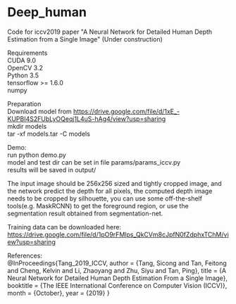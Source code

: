 # Deep_human
Code for iccv2019 paper "A Neural Network for Detailed Human Depth Estimation from a Single Image" (Under construction)

Requirements<br/>
CUDA 9.0<br/>
OpenCV 3.2<br/>
Python 3.5<br/>
tensorflow >= 1.6.0<br/>
numpy<br/>


Preparation<br/>
Download model from https://drive.google.com/file/d/1xE_-KUPBI4S2FUbLyOQeqj1L4uS-hAg4/view?usp=sharing<br/>
mkdir models<br/>
tar -xf models.tar -C models<br/>

Demo:<br/>
run python demo.py <br/>
model and test dir can be set in file params/params_iccv.py<br/>
results will be saved in output/<br/>

The input image should be 256x256 sized and tightly cropped image, and the network predict the depth for all pixels, the computed depth image needs to be cropped by silhouette, you can use some off-the-shelf tools(e.g. MaskRCNN) to get the foreground region, or use the segmentation result obtained from segmentation-net.<br/>

Training data can be downloaded here:<br/>
https://drive.google.com/file/d/1pO9rFMlps_QkCVm8cJpfN0fZdphxTChM/view?usp=sharing<br/>

References:<br/>
@InProceedings{Tang_2019_ICCV,
author = {Tang, Sicong and Tan, Feitong and Cheng, Kelvin and Li, Zhaoyang and Zhu, Siyu and Tan, Ping},
title = {A Neural Network for Detailed Human Depth Estimation From a Single Image},
booktitle = {The IEEE International Conference on Computer Vision (ICCV)},
month = {October},
year = {2019}
}



